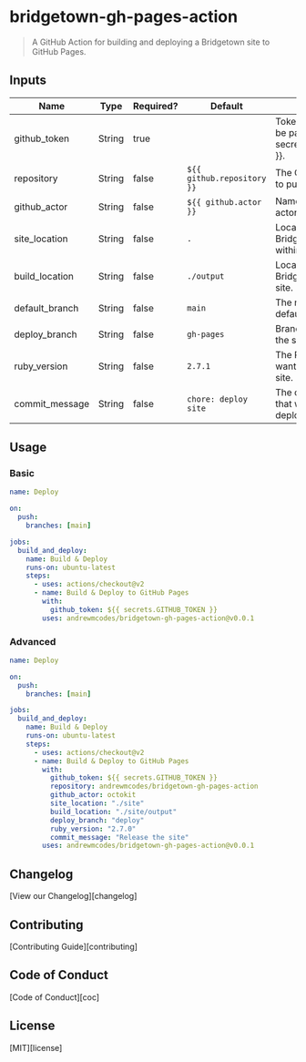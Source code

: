 # bridgetown-gh-pages-action

> A GitHub Action for building and deploying a Bridgetown site to GitHub Pages.

## Inputs

| Name           | Type   | Required? | Default                    | Description                                                              |
| -------------- | ------ | --------- | -------------------------- | ------------------------------------------------------------------------ |
| github_token   | String | true      |                            | Token for the repo. Can be passed in using \${{ secrets.GITHUB_TOKEN }}. |
| repository     | String | false     | `${{ github.repository }}` | The GitHub repository to push the built site to.                         |
| github_actor   | String | false     | `${{ github.actor }}`      | Name of the deploy actor.                                                |
| site_location  | String | false     | `.`                        | Location of the Bridgetown project within your repo.                     |
| build_location | String | false     | `./output`                 | Location of your Bridgetown generated site.                              |
| default_branch | String | false     | `main`                     | The name of your default branch.                                         |
| deploy_branch  | String | false     | `gh-pages`                 | Branch name to push the site to.                                         |
| ruby_version   | String | false     | `2.7.1`                    | The Ruby version you want to use to build the site.                      |
| commit_message | String | false     | `chore: deploy site`       | The commit message that will be used when deploying.                     |

## Usage

### Basic

```yaml
name: Deploy

on:
  push:
    branches: [main]

jobs:
  build_and_deploy:
    name: Build & Deploy
    runs-on: ubuntu-latest
    steps:
      - uses: actions/checkout@v2
      - name: Build & Deploy to GitHub Pages
        with:
          github_token: ${{ secrets.GITHUB_TOKEN }}
        uses: andrewmcodes/bridgetown-gh-pages-action@v0.0.1
```

### Advanced

```yaml
name: Deploy

on:
  push:
    branches: [main]

jobs:
  build_and_deploy:
    name: Build & Deploy
    runs-on: ubuntu-latest
    steps:
      - uses: actions/checkout@v2
      - name: Build & Deploy to GitHub Pages
        with:
          github_token: ${{ secrets.GITHUB_TOKEN }}
          repository: andrewmcodes/bridgetown-gh-pages-action
          github_actor: octokit
          site_location: "./site"
          build_location: "./site/output"
          deploy_branch: "deploy"
          ruby_version: "2.7.0"
          commit_message: "Release the site"
        uses: andrewmcodes/bridgetown-gh-pages-action@v0.0.1
```

## Changelog

[View our Changelog][changelog]

## Contributing

[Contributing Guide][contributing]

## Code of Conduct

[Code of Conduct][coc]

## License

[MIT][license]
